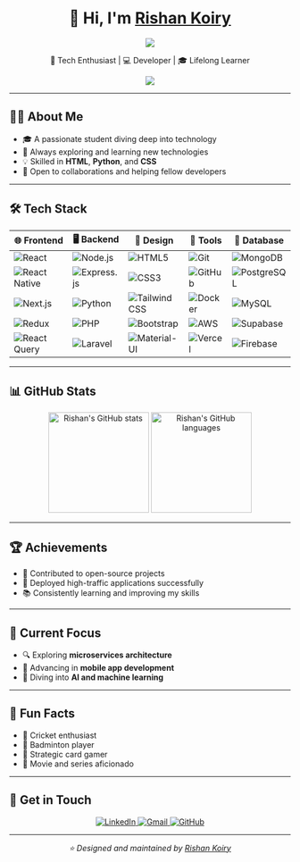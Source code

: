 <div align="center">
  <h1>👋 Hi, I'm <a href="https://github.com/Rishan-Koiry">Rishan Koiry</a></h1>
  <img src="https://rishan-koiry-web.netlify.app/assets/image.png"/>
  
  <p>🚀 Tech Enthusiast | 💻 Developer | 🎓 Lifelong Learner</p>
   <img src="https://text.media.giphy.com/v1/media/giphy.gif?token=eyJhbGciOiJIUzI1NiIsInR5cCI6IkpXVCJ9.eyJrZXkiOiJwcm9kLTIwMjAtMDQtMjIiLCJzdHlsZSI6ImNsaWNraGVyZSIsInRleHQiOiJSaXNoYW4lMjBLb2lyeSIsImlhdCI6MTczOTI4ODgwNX0.SyhdtLeUyaEmZ2Dx6ln1-tt47hp-tcQPxCvmy45-3NA"/>
</div>

---

## 🧑‍💻 About Me

- 🎓 A passionate student diving deep into technology
- 🌱 Always exploring and learning new technologies
- 💡 Skilled in **HTML**, **Python**, and **CSS**
- 🤝 Open to collaborations and helping fellow developers

---

## 🛠️ Tech Stack

<div align="center">

| 🌐 Frontend | 🖥️ Backend | 🎨 Design | 🔧 Tools | 🐄️ Database |
|---|---|---|---|---|
| ![React](https://img.shields.io/badge/-React-61DAFB?style=flat-square&logo=react&logoColor=black) | ![Node.js](https://img.shields.io/badge/-Node.js-339933?style=flat-square&logo=node.js&logoColor=white) | ![HTML5](https://img.shields.io/badge/-HTML5-E34F26?style=flat-square&logo=html5&logoColor=white) | ![Git](https://img.shields.io/badge/-Git-F05032?style=flat-square&logo=git&logoColor=white) | ![MongoDB](https://img.shields.io/badge/-MongoDB-47A248?style=flat-square&logo=mongodb&logoColor=white) |
| ![React Native](https://img.shields.io/badge/-React%20Native-61DAFB?style=flat-square&logo=react&logoColor=black) | ![Express.js](https://img.shields.io/badge/-Express.js-000000?style=flat-square&logo=express&logoColor=white) | ![CSS3](https://img.shields.io/badge/-CSS3-1572B6?style=flat-square&logo=css3&logoColor=white) | ![GitHub](https://img.shields.io/badge/-GitHub-181717?style=flat-square&logo=github&logoColor=white) | ![PostgreSQL](https://img.shields.io/badge/-PostgreSQL-336791?style=flat-square&logo=postgresql&logoColor=white) |
| ![Next.js](https://img.shields.io/badge/-Next.js-000000?style=flat-square&logo=next.js&logoColor=white) | ![Python](https://img.shields.io/badge/-Python-3776AB?style=flat-square&logo=python&logoColor=white) | ![Tailwind CSS](https://img.shields.io/badge/-Tailwind%20CSS-38B2AC?style=flat-square&logo=tailwind-css&logoColor=white) | ![Docker](https://img.shields.io/badge/-Docker-2496ED?style=flat-square&logo=docker&logoColor=white) | ![MySQL](https://img.shields.io/badge/-MySQL-4479A1?style=flat-square&logo=mysql&logoColor=white) |
| ![Redux](https://img.shields.io/badge/-Redux-764ABC?style=flat-square&logo=redux&logoColor=white) | ![PHP](https://img.shields.io/badge/-PHP-777BB4?style=flat-square&logo=php&logoColor=white) | ![Bootstrap](https://img.shields.io/badge/-Bootstrap-7952B3?style=flat-square&logo=bootstrap&logoColor=white) | ![AWS](https://img.shields.io/badge/-AWS-232F3E?style=flat-square&logo=amazon-aws&logoColor=white) | ![Supabase](https://img.shields.io/badge/-Supabase-3ECF8E?style=flat-square&logo=supabase&logoColor=white) |
| ![React Query](https://img.shields.io/badge/-React%20Query-FF4154?style=flat-square&logo=react%20query&logoColor=white) | ![Laravel](https://img.shields.io/badge/-Laravel-FF2D20?style=flat-square&logo=laravel&logoColor=white) | ![Material-UI](https://img.shields.io/badge/-Material--UI-0081CB?style=flat-square&logo=material-ui&logoColor=white) | ![Vercel](https://img.shields.io/badge/-Vercel-000000?style=flat-square&logo=vercel&logoColor=white) | ![Firebase](https://img.shields.io/badge/-Firebase-FFCA28?style=flat-square&logo=firebase&logoColor=black) |

</div>

---

## 📊 GitHub Stats

<div align="center">
  <img src="https://github-readme-stats-eight-theta.vercel.app/api?username=Rishan-Koiry&show_icons=true&theme=tokyonight&include_all_commits=true&count_private=true" alt="Rishan's GitHub stats" height="180px" />
  <img src="https://github-readme-stats-eight-theta.vercel.app/api/top-langs/?username=Rishan-Koiry&layout=compact&langs_count=8&theme=tokyonight" alt="Rishan's GitHub languages" height="180px" />
</div>

---

## 🏆 Achievements

- 🏅 Contributed to open-source projects
- 🎉 Deployed high-traffic applications successfully
- 📚 Consistently learning and improving my skills

---

## 🎯 Current Focus

- 🔍 Exploring **microservices architecture**
- 📱 Advancing in **mobile app development**
- 🧠 Diving into **AI and machine learning**

---

## 🌟 Fun Facts

- 🏏 Cricket enthusiast
- 🏸 Badminton player
- 🎳 Strategic card gamer
- 🎡 Movie and series aficionado

---

## 💌 Get in Touch

<div align="center">
  <a href="https://www.linkedin.com/in/rishan-koiry" target="_blank">
    <img src="https://img.shields.io/badge/LinkedIn-0077B5?style=for-the-badge&logo=linkedin&logoColor=white" alt="LinkedIn"/>
  </a>
  <a href="mailto:koiry.rishan1@gmail.com">
    <img src="https://img.shields.io/badge/Gmail-D14836?style=for-the-badge&logo=gmail&logoColor=white" alt="Gmail"/>
  </a>
  <a href="https://github.com/Rishan-Koiry" target="_blank">
    <img src="https://img.shields.io/badge/GitHub-100000?style=for-the-badge&logo=github&logoColor=white" alt="GitHub"/>
  </a>
</div>

---

<div align="center">
  <i>⭐️ Designed and maintained by <a href="https://github.com/Rishan-Koiry">Rishan Koiry</a></i>
</div>

